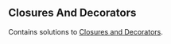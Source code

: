 
## Closures And Decorators
Contains solutions to [Closures and Decorators](https://www.hackerrank.com/domains/python?filters%5Bsubdomains%5D%5B%5D=closures-and-decorators).

<br/>